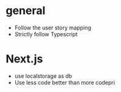 # general
- Follow the user story mapping
- Strictly follow Typescript

# Next.js
- use localstorage as db
- Use less code better than more codepri 